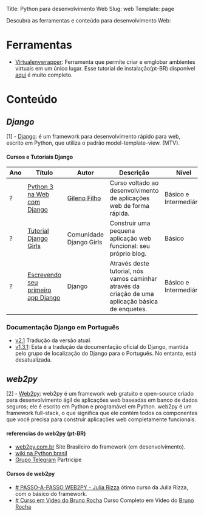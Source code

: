 Title: Python para desenvolvimento Web
Slug: web
Template: page

Descubra as ferramentas e conteúdo para desenvolvimento Web:

# Ferramentas

- [Virtualenvwrapper](https://virtualenvwrapper.readthedocs.io/en/latest/): Ferramenta que permite criar e emglobar ambientes virtuais em um único lugar. Esse tutorial de instalação(pt-BR) disponível [aqui](http://klauslaube.com.br/2015/07/23/virtualenvwrapper-o-basico-para-um-bom-ambiente-de-desenvolvimento-python.html) é muito completo.

# Conteúdo

## _Django_

[1] - [Django](https://www.djangoproject.com/): é um framework para desenvolvimento rápido para web, escrito em Python, que utiliza o padrão model-template-view. (MTV).

#### Cursos e Tutoriais Django

| Ano    | Título | Autor | Descrição  | Nível     | Grátis? |
-------- | -------|-------|-------|-----------|---------|
?        | [Python 3 na Web com Django](https://www.udemy.com/python-3-na-web-com-django-basico-intermediario)  | [Gileno Filho](https://twitter.com/gilenofilho)       |  Curso voltado ao desenvolvimento de aplicações web de forma rápida.       |  Básico e  Intermediário    |  Sim       |
? | [Tutorial Django Girls](https://tutorial.djangogirls.org/pt/)|Comunidade Django Girls|Construir uma pequena aplicação web funcional: seu próprio blog.|Básico|Sim|
? | [Escrevendo seu primeiro app Django](https://docs.djangoproject.com/pt-br/2.1/intro/tutorial01/)|Django|Através deste tutorial, nós vamos caminhar através da criação de uma aplicação básica de enquetes.|Básico e Intermediário|Sim|

### Documentação Django em Português
- [v2.1](https://docs.djangoproject.com/pt-br/2.1/) Tradução da versão atual.
- [v1.3.1](http://waltercruz.github.io/django-l10n-portuguese/): Esta é a tradução da documentação oficial do Django, mantida pelo grupo de localização do Django para o Português. No entanto, está desatualizada.

## _web2py_
[2] - [Web2py](https://http://web2py.com/): web2py é um framework web gratuito e open-source criado para desenvolvimento ágil de aplicações web baseadas em banco de dados seguros; ele é escrito em Python e programável em Python. web2py é um framework full-stack, o que significa que ele contém todos os componentes que você precisa para construir aplicações web completamente funcionais.


#### referencias do web2py (pt-BR)

- [web2py.com.br](https://web2py.com.br/) Site Brasileiro do framework (em desenvolvimento).
- [wiki na Python brasil](https://wiki.python.org.br/web2py/)
- [Grupo Telegram](https://t.me/web2pybrasil) Partricipe

#### Cursos de web2py

- [# PASSO-A-PASSO WEB2PY - Julia Rizza](https://juliarizza.wordpress.com/2015/08/03/passo-a-passo-web2py-1o-passo)  ótimo curso da Julia Rizza, com o básico do framework.
- [# Curso em Video do Bruno Rocha](https://www.youtube.com/playlist?list=PL5CWed0-MqAPLiMS5gJvWKZDBez-vcRuN) Curso Completo em Video do [Bruno Rocha](http://brunorocha.org/)
